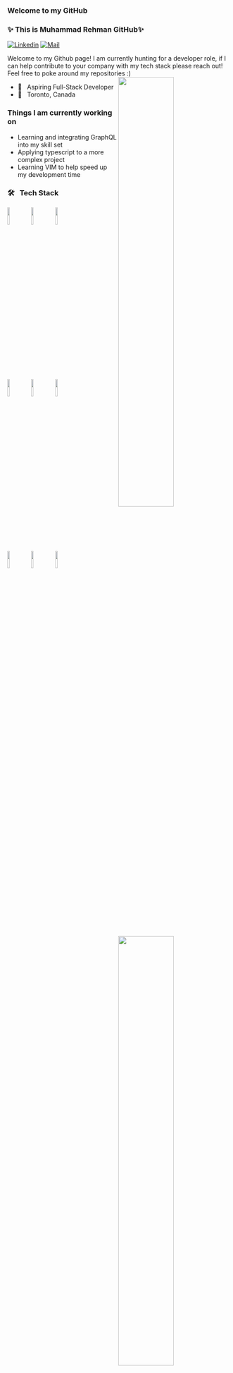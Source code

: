 ### Welcome to my GitHub

<!-- Thank you Fernando Roldan for the awesome template!! -->

### ✨ This is Muhammad Rehman GitHub✨

<!-- [![Github](https://img.shields.io/badge/-Github-000?style=flat&logo=Github&logoColor=white)](https://github.com/moabre) -->
[![Linkedin](https://img.shields.io/badge/-LinkedIn-blue?style=flat&logo=Linkedin&logoColor=white)](https://www.linkedin.com/in/moabre/)
[![Mail](https://img.shields.io/badge/-Email-c14438?style=flat&logo=Gmail&logoColor=white)](mailto:muhammadrehman21@gmail.com)

<p> Welcome to my Github page! I am currently hunting for a developer role, if I can help contribute to your company with my tech stack please reach out! Feel free to poke around my repositories :) 
  <br/>
<img align="right" src="https://cdn.discordapp.com/attachments/705529523491307574/774845946898153472/bibi.png" width="50%" height="auto" />
  <!-- Thank you https://www.fiverr.com/audipriatna for the amazing image! -->

- 🌱 &nbsp; Aspiring Full-Stack Developer
- 📍 &nbsp; Toronto, Canada 

<h3> Things I am currently working on </h3>
<ul>
  <li> Learning and integrating GraphQL into my skill set</li>
  <li> Applying typescript to a more complex project</li>
  <li> Learning VIM to help speed up my development time </li>
 </ul>

<img width="50%" align="right" src="https://github-readme-stats.vercel.app/api?username=moabre&show_icons=true&hide_border=true"/>
<h3>🛠 &nbsp; Tech Stack</h3>

<code><img width="10%" src="https://www.vectorlogo.zone/logos/w3_html5/w3_html5-ar21.svg"></code>
<code><img width="10%" src="https://www.vectorlogo.zone/logos/sass-lang/sass-lang-ar21.svg"></code>
<code><img width="10%" src="https://www.vectorlogo.zone/logos/javascript/javascript-horizontal.svg"></code>
<br />
<code><img width="10%" src="https://www.vectorlogo.zone/logos/reactjs/reactjs-ar21.svg"></code>
<code><img width="10%" src="https://www.vectorlogo.zone/logos/nodejs/nodejs-ar21.svg"></code>
<code><img width="10%" src="https://www.vectorlogo.zone/logos/python/python-ar21.svg"></code>
<br />
<code><img width="10%" src="https://www.vectorlogo.zone/logos/redux/redux-ar21.svg"></code>
<code><img width="10%" src="https://www.vectorlogo.zone/logos/mongodb/mongodb-ar21.svg"></code>
<code><img width="10%" src="https://www.vectorlogo.zone/logos/expressjs/expressjs-ar21.svg"></code>
